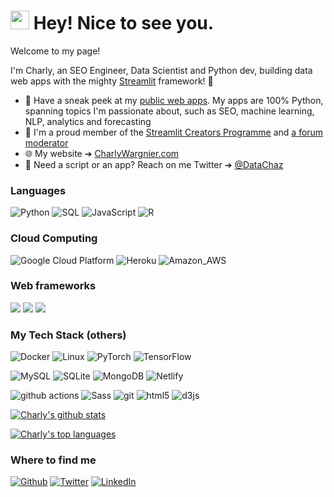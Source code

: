 
<h1><img src="https://emojis.slackmojis.com/emojis/images/1531849430/4246/blob-sunglasses.gif?1531849430" width="30"/> Hey! Nice to see you.</h1>

Welcome to my page! 

I'm Charly, an SEO Engineer, Data Scientist and Python dev, building data web apps with the mighty [Streamlit](https://streamlit.io/) framework! 🎈

- 🚀 Have a sneak peek at my [public web apps](https://www.charlywargnier.com/my-public-web-apps). My apps are 100% Python, spanning topics I'm passionate about, such as SEO, machine learning, NLP, analytics and forecasting
- 🎈 I'm a proud member of the [Streamlit Creators Programme](https://discuss.streamlit.io/t/introducing-streamlit-creators/6207/3) and [a forum moderator](https://discuss.streamlit.io/u/charly_wargnier/summary)
- 🌐 My website ➔ [CharlyWargnier.com](https://www.charlywargnier.com/)
- 📱 Need a script or an app? Reach on me Twitter ➔ [@DataChaz](https://twitter.com/DataChaz)


### Languages

![Python](https://img.shields.io/badge/Python-3776AB?style=flat-square&logo=python&logoColor=white)
![SQL](https://img.shields.io/badge/-SQL-900?&logo=SQL)
![JavaScript](https://img.shields.io/badge/-JavaScript-000?&logo=JavaScript)
![R](https://img.shields.io/badge/R-276DC3?style=flat-square&logo=r&logoColor=white)

<h3>Cloud Computing</h3>
<p>
  
<img alt="Google Cloud Platform" src="https://img.shields.io/badge/-Google_Cloud_Platform-1a73e8?style=flat-square&logo=google-cloud&logoColor=white" />
<img alt="Heroku" src="https://img.shields.io/badge/-Heroku-430098?style=flat-square&logo=heroku&logoColor=white" />
<img alt="Amazon_AWS" src="https://img.shields.io/badge/Amazon_AWS-232F3E?style=flat-square&logo=amazon-aws&logoColor=white" />

</p>

### Web frameworks

[![](https://img.shields.io/badge/-🎈%20Streamlit-010)](https://streamlit.io/)
![](https://img.shields.io/badge/Django-092E20?style=flat-square&logo=django&logoColor=white/)
![](https://img.shields.io/badge/Flask-000000?style=flat-square&logo=flask&logoColor=white/)
  
### My Tech Stack (others)

![Docker](https://img.shields.io/badge/-Docker-46a2f1?style=flat-square&logo=docker&logoColor=white)
![Linux](https://img.shields.io/badge/-Linux-000?&logo=Linux)
![PyTorch](https://img.shields.io/badge/-PyTorch-000?&logo=PyTorch)
![TensorFlow](https://img.shields.io/badge/-TensorFlow-000?&logo=TensorFlow)

<p>
  
<img alt="MySQL" src="https://img.shields.io/badge/MySQL-00000F?style=flat-square&logo=mysql&logoColor=white" />
<img alt="SQLite" src="https://img.shields.io/badge/SQLite-07405E?style=flat-square&logo=sqlite&logoColor=white" />
<img alt="MongoDB" src="https://img.shields.io/badge/MongoDB-4EA94B?style=flat-square&logo=mongodb&logoColor=white" />
<img alt="Netlify" src="https://img.shields.io/badge/Netlify-00C7B7?style=flat-square&logo=netlify&logoColor=white" />

</p>

<p>
  
  <img alt="github actions" src="https://img.shields.io/badge/-Github_Actions-2088FF?style=flat-square&logo=github-actions&logoColor=white" />
  <img alt="Sass" src="https://img.shields.io/badge/-Sass-CC6699?style=flat-square&logo=sass&logoColor=white" />
  <img alt="git" src="https://img.shields.io/badge/-Git-F05032?style=flat-square&logo=git&logoColor=white" />
  <img alt="html5" src="https://img.shields.io/badge/-HTML5-E34F26?style=flat-square&logo=html5&logoColor=white" />
  <img alt="d3js" src="https://img.shields.io/badge/-D3.js-F9A03C?style=flat-square&logo=d3.js&logoColor=white" />
</p>

[![Charly's github stats](https://github-readme-stats.vercel.app/api?username=CharlyWargnier&theme=default)](https://github.com/anuraghazra/github-readme-stats)

[![Charly's top languages](https://github-readme-stats.vercel.app/api/top-langs/?username=CharlyWargnier&theme=default )](https://github.com/anuraghazra/github-readme-stats)


<h3>Where to find me</h3>
<p><a href="https://github.com/CharlyWargnier/" target="_blank"><img alt="Github" src="https://img.shields.io/badge/GitHub-%2312100E.svg?&style=for-the-badge&logo=Github&logoColor=white" /></a> <a href="https://twitter.com/DataChaz" target="_blank"><img alt="Twitter" src="https://img.shields.io/badge/twitter-%231DA1F2.svg?&style=for-the-badge&logo=twitter&logoColor=white" /></a> <a href="https://www.linkedin.com/in/charlywargnier/" target="_blank"><img alt="LinkedIn" src="https://img.shields.io/badge/linkedin-%230077B5.svg?&style=for-the-badge&logo=linkedin&logoColor=white" /></a> </a>
</p>
